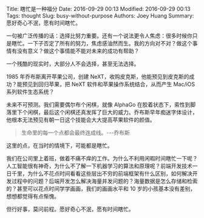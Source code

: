 Title: 瞎忙是一种福分
Date: 2016-09-29 00:13
Modified: 2016-09-29 00:13
Tags: thought
Slug: busy-without-purpose
Authors: Joey Huang
Summary: 愿好奇心不泯，愿有时间瞎忙。

一句被广泛传播的话：选择比努力重要。还有一个说法更令人焦虑：很多时候你只是瞎忙。一下子否定了所有的努力，焦虑感油然而生。我的方向对不对？做这个事情有没有意义？做这个事情能不能对未来的成功有帮助？

一个残酷的现实时，大部分人不会选择，甚至无法选择。

1985 年乔布斯离开苹果公司，创建 NeXT，收购皮克斯，他能预见到皮克斯的成功？能预见到回归苹果，把 NeXT 软件和苹果操作系统结合，从而产生 Mac/iOS 系列软件生态系统？

未来不可预测。我们需要偶尔布个闲棋，就像 AlphaGo 在胶着状态下，索性到脚落里下个闲棋，最后这个闲棋还真发挥了巨大的威力。乔布斯早年痴迷字体设计，他根本无法预见有朝一日这个技能会大大提高苹果软件的颜值。

> 生命里的每一个点都会最终连成线。---乔布斯

这里的点，在当时的情境下，可能都是瞎忙。

我们在公司里上着班，做着不痛不痒的工作。为什么不利用闲暇时间瞎忙一下呢？人工智能很有神奇，为什么不了解一下机器学习的算法和原理呢？前端开发技术一日千里，为什么不花点时间看看这些层出不穷的前端框架有什么区别，如何解决开发过程中的问题？后端开发怎么解决海量并发问题的？海量数据是怎么存储和检索的？甚至可以花点时间学学画画，我们的画画水平和 10 岁的小孩基本没有差别，想想都觉得有点惭愧。

但行好事，莫问前程。愿好奇心不泯，愿有时间瞎忙。